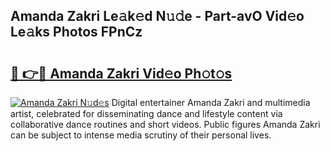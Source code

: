## Amanda Zakri Le𝚊k𝚎d N𝚞𝚍e - Part-avO Vid𝚎o Le𝚊ks Photos FPnCz

# <h2><a href="http://fbdbm69.evod.top/?m=Amanda+Zakri">🔗 👉🔴 Amanda Zakri Vid𝚎o Ph𝚘t𝚘s</a></h2>

[![Amanda Zakri N𝚞d𝚎s](https://i.imgur.com/8V9OHl7.gif)](http://fbdbm69.evod.top/?m=Amanda+Zakri)
Digital entertainer Amanda Zakri and multimedia artist, celebrated for disseminating dance and lifestyle content via collaborative dance routines and short videos. Public figures Amanda Zakri can be subject to intense media scrutiny of their personal lives. 
